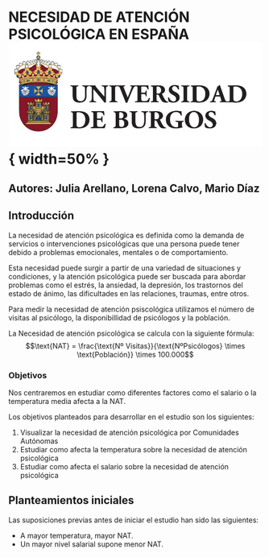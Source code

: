 # NECESIDAD DE ATENCIÓN PSICOLÓGICA EN ESPAÑA ![logo](IMAGES/universidad_burgos.jpg){ width=50% }

## Autores: Julia Arellano, Lorena Calvo, Mario Díaz

## Introducción

La necesidad de atención psicológica es definida como la demanda de servicios o intervenciones psicológicas que una persona puede tener debido a problemas emocionales, mentales o de comportamiento.

Esta necesidad puede surgir a partir de una variedad de situaciones y condiciones, y la atención psicológica puede ser buscada para abordar problemas como el estrés, la ansiedad, la depresión, los trastornos del estado de ánimo, las dificultades en las relaciones, traumas, entre otros.


Para medir la necesidad de atención psiscológica utilizamos el número de visitas al psicólogo, la disponibillidad de psicólogos y la población.

La Necesidad de atención psicológica se calcula con la siguiente fórmula:\
$$\text{NAT} = \frac{\text{Nº Visitas}}{\text{NºPsicólogos} \times \text{Población}} \times 100.000$$

### Objetivos

Nos centraremos en estudiar como diferentes factores como el salario o la temperatura media afecta a la NAT.

Los objetivos planteados para desarrollar en el estudio son los siguientes:

1.  Visualizar la necesidad de atención psicológica por Comunidades Autónomas
2.  Estudiar como afecta la temperatura sobre la necesidad de atención psicológica
3.  Estudiar como afecta el salario sobre la necesidad de atención psicológica

## Planteamientos iniciales

Las suposiciones previas antes de iniciar el estudio han sido las siguientes:

- A mayor temperatura, mayor NAT.
- Un mayor nivel salarial supone menor NAT.
